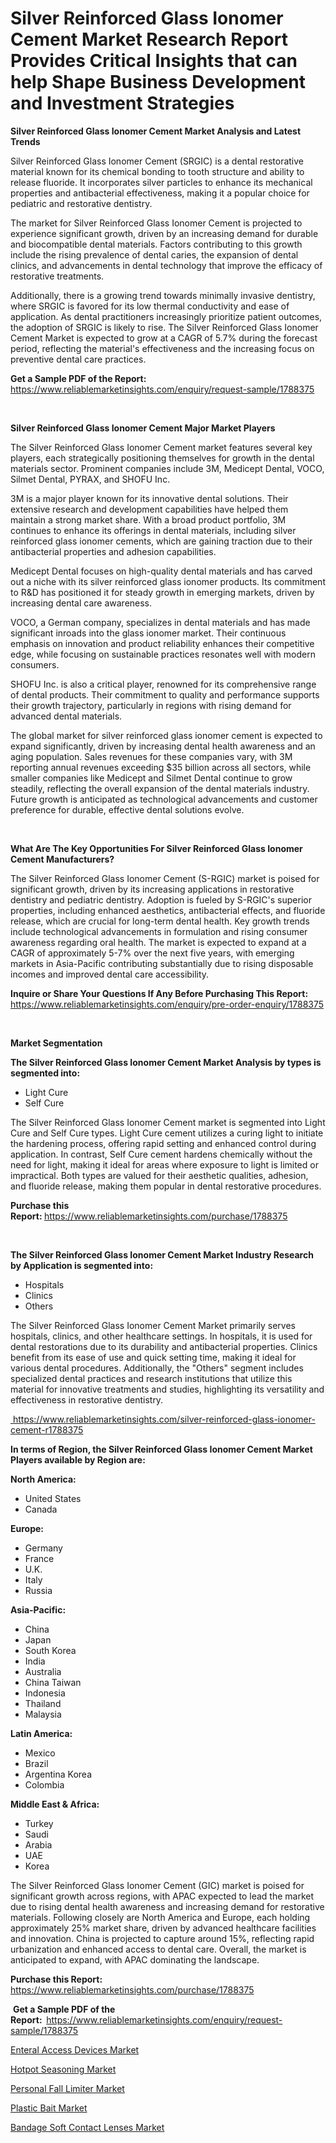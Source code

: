 <p><h1>Silver Reinforced Glass Ionomer Cement Market Research Report Provides Critical Insights that can help Shape Business Development and Investment Strategies</h1></p><p><strong>Silver Reinforced Glass Ionomer Cement Market Analysis and Latest Trends</strong></p>
<p><p>Silver Reinforced Glass Ionomer Cement (SRGIC) is a dental restorative material known for its chemical bonding to tooth structure and ability to release fluoride. It incorporates silver particles to enhance its mechanical properties and antibacterial effectiveness, making it a popular choice for pediatric and restorative dentistry. </p><p>The market for Silver Reinforced Glass Ionomer Cement is projected to experience significant growth, driven by an increasing demand for durable and biocompatible dental materials. Factors contributing to this growth include the rising prevalence of dental caries, the expansion of dental clinics, and advancements in dental technology that improve the efficacy of restorative treatments. </p><p>Additionally, there is a growing trend towards minimally invasive dentistry, where SRGIC is favored for its low thermal conductivity and ease of application. As dental practitioners increasingly prioritize patient outcomes, the adoption of SRGIC is likely to rise. The Silver Reinforced Glass Ionomer Cement Market is expected to grow at a CAGR of 5.7% during the forecast period, reflecting the material's effectiveness and the increasing focus on preventive dental care practices.</p></p>
<p><strong>Get a Sample PDF of the Report:&nbsp;</strong> <a href="https://www.reliablemarketinsights.com/enquiry/request-sample/1788375?utm_campaign=2218&utm_medium=2&utm_source=Github&utm_content=ia&utm_term=04032025&utm_id=silver-reinforced-glass-ionomer-cement">https://www.reliablemarketinsights.com/enquiry/request-sample/1788375</a></p>
<p>&nbsp;</p>
<p><strong>Silver Reinforced Glass Ionomer Cement Major Market Players</strong></p>
<p><p>The Silver Reinforced Glass Ionomer Cement market features several key players, each strategically positioning themselves for growth in the dental materials sector. Prominent companies include 3M, Medicept Dental, VOCO, Silmet Dental, PYRAX, and SHOFU Inc.</p><p>3M is a major player known for its innovative dental solutions. Their extensive research and development capabilities have helped them maintain a strong market share. With a broad product portfolio, 3M continues to enhance its offerings in dental materials, including silver reinforced glass ionomer cements, which are gaining traction due to their antibacterial properties and adhesion capabilities. </p><p>Medicept Dental focuses on high-quality dental materials and has carved out a niche with its silver reinforced glass ionomer products. Its commitment to R&D has positioned it for steady growth in emerging markets, driven by increasing dental care awareness.</p><p>VOCO, a German company, specializes in dental materials and has made significant inroads into the glass ionomer market. Their continuous emphasis on innovation and product reliability enhances their competitive edge, while focusing on sustainable practices resonates well with modern consumers.</p><p>SHOFU Inc. is also a critical player, renowned for its comprehensive range of dental products. Their commitment to quality and performance supports their growth trajectory, particularly in regions with rising demand for advanced dental materials.</p><p>The global market for silver reinforced glass ionomer cement is expected to expand significantly, driven by increasing dental health awareness and an aging population. Sales revenues for these companies vary, with 3M reporting annual revenues exceeding $35 billion across all sectors, while smaller companies like Medicept and Silmet Dental continue to grow steadily, reflecting the overall expansion of the dental materials industry. Future growth is anticipated as technological advancements and customer preference for durable, effective dental solutions evolve.</p></p>
<p>&nbsp;</p>
<p><strong>What Are The Key Opportunities For Silver Reinforced Glass Ionomer Cement Manufacturers?</strong></p>
<p><p>The Silver Reinforced Glass Ionomer Cement (S-RGIC) market is poised for significant growth, driven by its increasing applications in restorative dentistry and pediatric dentistry. Adoption is fueled by S-RGIC's superior properties, including enhanced aesthetics, antibacterial effects, and fluoride release, which are crucial for long-term dental health. Key growth trends include technological advancements in formulation and rising consumer awareness regarding oral health. The market is expected to expand at a CAGR of approximately 5-7% over the next five years, with emerging markets in Asia-Pacific contributing substantially due to rising disposable incomes and improved dental care accessibility.</p></p>
<p><strong>Inquire or Share Your Questions If Any Before Purchasing This Report:</strong> <a href="https://www.reliablemarketinsights.com/enquiry/pre-order-enquiry/1788375?utm_campaign=2218&utm_medium=2&utm_source=Github&utm_content=ia&utm_term=04032025&utm_id=silver-reinforced-glass-ionomer-cement">https://www.reliablemarketinsights.com/enquiry/pre-order-enquiry/1788375</a></p>
<p>&nbsp;</p>
<p><strong>Market Segmentation</strong></p>
<p><strong>The Silver Reinforced Glass Ionomer Cement Market Analysis by types is segmented into:</strong></p>
<p><ul><li>Light Cure</li><li>Self Cure</li></ul></p>
<p><p>The Silver Reinforced Glass Ionomer Cement market is segmented into Light Cure and Self Cure types. Light Cure cement utilizes a curing light to initiate the hardening process, offering rapid setting and enhanced control during application. In contrast, Self Cure cement hardens chemically without the need for light, making it ideal for areas where exposure to light is limited or impractical. Both types are valued for their aesthetic qualities, adhesion, and fluoride release, making them popular in dental restorative procedures.</p></p>
<p><strong>Purchase this Report:&nbsp;</strong><a href="https://www.reliablemarketinsights.com/purchase/1788375?utm_campaign=2218&utm_medium=2&utm_source=Github&utm_content=ia&utm_term=04032025&utm_id=silver-reinforced-glass-ionomer-cement">https://www.reliablemarketinsights.com/purchase/1788375</a></p>
<p>&nbsp;</p>
<p><strong>The Silver Reinforced Glass Ionomer Cement Market Industry Research by Application is segmented into:</strong></p>
<p><ul><li>Hospitals</li><li>Clinics</li><li>Others</li></ul></p>
<p><p>The Silver Reinforced Glass Ionomer Cement Market primarily serves hospitals, clinics, and other healthcare settings. In hospitals, it is used for dental restorations due to its durability and antibacterial properties. Clinics benefit from its ease of use and quick setting time, making it ideal for various dental procedures. Additionally, the "Others" segment includes specialized dental practices and research institutions that utilize this material for innovative treatments and studies, highlighting its versatility and effectiveness in restorative dentistry.</p></p>
<p><a href="https://www.reliablemarketinsights.com/silver-reinforced-glass-ionomer-cement-r1788375?utm_campaign=2218&utm_medium=2&utm_source=Github&utm_content=ia&utm_term=04032025&utm_id=silver-reinforced-glass-ionomer-cement">&nbsp;https://www.reliablemarketinsights.com/silver-reinforced-glass-ionomer-cement-r1788375</a></p>
<p><strong>In terms of Region, the Silver Reinforced Glass Ionomer Cement Market Players available by Region are:</strong></p>
<p>
    <p> <strong> North America: </strong>
        <ul>
            <li>United States</li>
            <li>Canada</li>
        </ul>
        </p> 
    <p> <strong> Europe: </strong>
        <ul>
            <li>Germany</li>
            <li>France</li>
            <li>U.K.</li>
            <li>Italy</li>
            <li>Russia</li>
        </ul>
        </p> 
    <p> <strong> Asia-Pacific: </strong>
        <ul>
            <li>China</li>
            <li>Japan</li>
            <li>South Korea</li>
            <li>India</li>
            <li>Australia</li>
            <li>China Taiwan</li>
            <li>Indonesia</li>
            <li>Thailand</li>
            <li>Malaysia</li>
        </ul>
        </p> 
    <p> <strong> Latin America: </strong>
        <ul>
            <li>Mexico</li>
            <li>Brazil</li>
            <li>Argentina Korea</li>
            <li>Colombia</li>
        </ul>
        </p> 
    <p> <strong> Middle East & Africa: </strong>
        <ul>
            <li>Turkey</li>
            <li>Saudi</li>
            <li>Arabia</li>
            <li>UAE</li>
            <li>Korea</li>
        </ul>
    </p>
    </p>
<p><p>The Silver Reinforced Glass Ionomer Cement (GIC) market is poised for significant growth across regions, with APAC expected to lead the market due to rising dental health awareness and increasing demand for restorative materials. Following closely are North America and Europe, each holding approximately 25% market share, driven by advanced healthcare facilities and innovation. China is projected to capture around 15%, reflecting rapid urbanization and enhanced access to dental care. Overall, the market is anticipated to expand, with APAC dominating the landscape.</p></p>
<p><strong>Purchase this Report: </strong><a href="https://www.reliablemarketinsights.com/purchase/1788375?utm_campaign=2218&utm_medium=2&utm_source=Github&utm_content=ia&utm_term=04032025&utm_id=silver-reinforced-glass-ionomer-cement">https://www.reliablemarketinsights.com/purchase/1788375</a></p>
<p>&nbsp;<strong>Get a Sample PDF of the Report:&nbsp;&nbsp;</strong><a href="https://www.reliablemarketinsights.com/enquiry/request-sample/1788375?utm_campaign=2218&utm_medium=2&utm_source=Github&utm_content=ia&utm_term=04032025&utm_id=silver-reinforced-glass-ionomer-cement">https://www.reliablemarketinsights.com/enquiry/request-sample/1788375</a></p>
<p><strong></strong></p>
<p><p><a href="https://github.com/tamerlgwilt/Market-Research-Report-List-1/blob/main/enteral-access-devices-market.md?utm_campaign=2218&utm_medium=2&utm_source=Github&utm_content=ia&utm_term=04032025&utm_id=silver-reinforced-glass-ionomer-cement">Enteral Access Devices Market</a></p><p><a href="https://www.linkedin.com/pulse/hotpot-seasoning-market-trendssector-overview-andmarket-sldde?utm_campaign=2218&utm_medium=2&utm_source=Github&utm_content=ia&utm_term=04032025&utm_id=silver-reinforced-glass-ionomer-cement">Hotpot Seasoning Market</a></p><p><a href="https://www.linkedin.com/pulse/revenue-analysis-demand-forecast-personal-fall-limiter-11-cagr-0unoe?utm_campaign=2218&utm_medium=2&utm_source=Github&utm_content=ia&utm_term=04032025&utm_id=silver-reinforced-glass-ionomer-cement">Personal Fall Limiter Market</a></p><p><a href="https://www.linkedin.com/pulse/plastic-bait-markets-path-133-cagr-2025-2032-whats-driving-success-v25ge?utm_campaign=2218&utm_medium=2&utm_source=Github&utm_content=ia&utm_term=04032025&utm_id=silver-reinforced-glass-ionomer-cement">Plastic Bait Market</a></p><p><a href="https://github.com/rwanjamiul/Market-Research-Report-List-1/blob/main/bandage-soft-contact-lenses-market.md?utm_campaign=2218&utm_medium=2&utm_source=Github&utm_content=ia&utm_term=04032025&utm_id=silver-reinforced-glass-ionomer-cement">Bandage Soft Contact Lenses Market</a></p></p>
